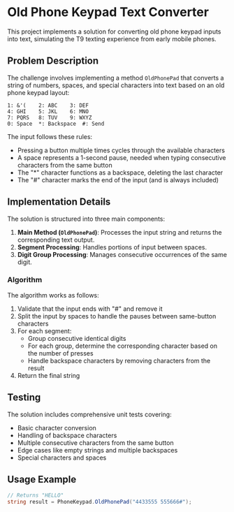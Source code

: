 # Old Phone Keypad Text Converter

This project implements a solution for converting old phone keypad inputs into text, simulating the T9 texting experience from early mobile phones.

## Problem Description

The challenge involves implementing a method `OldPhonePad` that converts a string of numbers, spaces, and special characters into text based on an old phone keypad layout:

```
1: &'(    2: ABC    3: DEF
4: GHI    5: JKL    6: MNO
7: PQRS   8: TUV    9: WXYZ
0: Space  *: Backspace  #: Send
```

The input follows these rules:
- Pressing a button multiple times cycles through the available characters
- A space represents a 1-second pause, needed when typing consecutive characters from the same button
- The "*" character functions as a backspace, deleting the last character
- The "#" character marks the end of the input (and is always included)

## Implementation Details

The solution is structured into three main components:

1. **Main Method (`OldPhonePad`)**: Processes the input string and returns the corresponding text output.
2. **Segment Processing**: Handles portions of input between spaces.
3. **Digit Group Processing**: Manages consecutive occurrences of the same digit.

### Algorithm

The algorithm works as follows:

1. Validate that the input ends with "#" and remove it
2. Split the input by spaces to handle the pauses between same-button characters
3. For each segment:
   - Group consecutive identical digits
   - For each group, determine the corresponding character based on the number of presses
   - Handle backspace characters by removing characters from the result
4. Return the final string

## Testing

The solution includes comprehensive unit tests covering:
- Basic character conversion
- Handling of backspace characters
- Multiple consecutive characters from the same button
- Edge cases like empty strings and multiple backspaces
- Special characters and spaces

## Usage Example

```csharp
// Returns "HELLO"
string result = PhoneKeypad.OldPhonePad("4433555 555666#");
```

